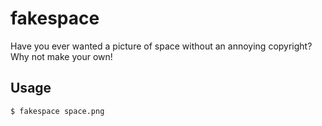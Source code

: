 # fakespace

Have you ever wanted a picture of space without an annoying copyright?
Why not make your own!

## Usage

```
$ fakespace space.png
```
